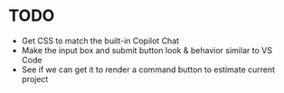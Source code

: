 # TODO

- Get CSS to match the built-in Copilot Chat
- Make the input box and submit button look & behavior similar to VS Code
- See if we can get it to render a command button to estimate current project

